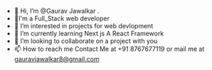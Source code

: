 - 👋 Hi, I’m @Gaurav Jawalkar .
- 👋I'm a Full_Stack web developer
- 👀 I’m interested in projects for web devlopment
- 🌱 I’m currently learning Next js A React Framework
- 💞️ I’m looking to collaborate on a project with you
- 📫 How to reach me Contact Me at +91 8767677119 or mail me at gauravjawalkar8@gmail.com

<!---
GauravJawalkar/GauravJawalkar is a ✨ special ✨ repository because its `README.md` (this file) appears on your GitHub profile.
You can click the Preview link to take a look at your changes.
--->
